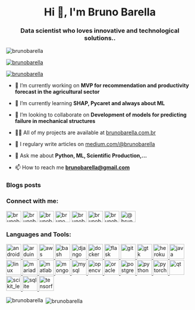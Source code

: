 <h1 align="center">Hi 👋, I'm Bruno Barella</h1>
<h3 align="center">Data scientist who loves innovative and technological solutions..</h3>

<p align="left"> <img src="https://komarev.com/ghpvc/?username=brunobarella&label=Profile%20views&color=0e75b6&style=flat" alt="brunobarella" /> </p>

<p align="left"> <a href="https://github.com/ryo-ma/github-profile-trophy"><img src="https://github-profile-trophy.vercel.app/?username=brunobarella" alt="brunobarella" /></a> </p>

<p align="left"> <a href="https://twitter.com/brunobarella" target="blank"><img src="https://img.shields.io/twitter/follow/brunobarella?logo=twitter&style=for-the-badge" alt="brunobarella" /></a> </p>

- 🔭 I’m currently working on **MVP for recommendation and productivity forecast in the agricultural sector**

- 🌱 I’m currently learning **SHAP, Pycaret and always about ML**

- 👯 I’m looking to collaborate on **Development of models for predicting failure in mechanical structures**

- 👨‍💻 All of my projects are available at [brunobarella.com.br](brunobarella.com.br)

- 📝 I regulary write articles on [medium.com/@brunobarella](medium.com/@brunobarella)

- 💬 Ask me about **Python, ML, Scientific Production,...**

- 📫 How to reach me **brunobarella@gmail.com**

### Blogs posts
<!-- BLOG-POST-LIST:START -->
<!-- BLOG-POST-LIST:END -->

<h3 align="left">Connect with me:</h3>
<p align="left">
<a href="https://twitter.com/brunobarella" target="blank"><img align="center" src="https://cdn.jsdelivr.net/npm/simple-icons@3.0.1/icons/twitter.svg" alt="brunobarella" height="30" width="40" /></a>
<a href="https://linkedin.com/in/brunobarella" target="blank"><img align="center" src="https://cdn.jsdelivr.net/npm/simple-icons@3.0.1/icons/linkedin.svg" alt="brunobarella" height="30" width="40" /></a>
<a href="https://stackoverflow.com/users/brunobarella" target="blank"><img align="center" src="https://cdn.jsdelivr.net/npm/simple-icons@3.0.1/icons/stackoverflow.svg" alt="brunobarella" height="30" width="40" /></a>
<a href="https://codesandbox.com/bruno pereira barella" target="blank"><img align="center" src="https://cdn.jsdelivr.net/npm/simple-icons@3.0.1/icons/codesandbox.svg" alt="bruno pereira barella" height="30" width="40" /></a>
<a href="https://kaggle.com/brunobarella" target="blank"><img align="center" src="https://cdn.jsdelivr.net/npm/simple-icons@3.0.1/icons/kaggle.svg" alt="brunobarella" height="30" width="40" /></a>
<a href="https://fb.com/brunobarella" target="blank"><img align="center" src="https://cdn.jsdelivr.net/npm/simple-icons@3.0.1/icons/facebook.svg" alt="brunobarella" height="30" width="40" /></a>
<a href="https://instagram.com/brunobarella" target="blank"><img align="center" src="https://cdn.jsdelivr.net/npm/simple-icons@3.0.1/icons/instagram.svg" alt="brunobarella" height="30" width="40" /></a>
<a href="https://medium.com/@brunobarella" target="blank"><img align="center" src="https://cdn.jsdelivr.net/npm/simple-icons@3.0.1/icons/medium.svg" alt="@brunobarella" height="30" width="40" /></a>
</p>

<h3 align="left">Languages and Tools:</h3>
<p align="left"> <a href="https://developer.android.com" target="_blank"> <img src="https://devicons.github.io/devicon/devicon.git/icons/android/android-original-wordmark.svg" alt="android" width="40" height="40"/> </a> <a href="https://www.arduino.cc/" target="_blank"> <img src="https://cdn.worldvectorlogo.com/logos/arduino-1.svg" alt="arduino" width="40" height="40"/> </a> <a href="https://aws.amazon.com" target="_blank"> <img src="https://devicons.github.io/devicon/devicon.git/icons/amazonwebservices/amazonwebservices-original-wordmark.svg" alt="aws" width="40" height="40"/> </a> <a href="https://www.gnu.org/software/bash/" target="_blank"> <img src="https://www.vectorlogo.zone/logos/gnu_bash/gnu_bash-icon.svg" alt="bash" width="40" height="40"/> </a> <a href="https://www.djangoproject.com/" target="_blank"> <img src="https://devicons.github.io/devicon/devicon.git/icons/django/django-original.svg" alt="django" width="40" height="40"/> </a> <a href="https://www.docker.com/" target="_blank"> <img src="https://devicons.github.io/devicon/devicon.git/icons/docker/docker-original-wordmark.svg" alt="docker" width="40" height="40"/> </a> <a href="https://flask.palletsprojects.com/" target="_blank"> <img src="https://www.vectorlogo.zone/logos/pocoo_flask/pocoo_flask-icon.svg" alt="flask" width="40" height="40"/> </a> <a href="https://git-scm.com/" target="_blank"> <img src="https://www.vectorlogo.zone/logos/git-scm/git-scm-icon.svg" alt="git" width="40" height="40"/> </a> <a href="https://www.gtk.org/" target="_blank"> <img src="https://upload.wikimedia.org/wikipedia/commons/7/71/GTK_logo.svg" alt="gtk" width="40" height="40"/> </a> <a href="https://heroku.com" target="_blank"> <img src="https://www.vectorlogo.zone/logos/heroku/heroku-icon.svg" alt="heroku" width="40" height="40"/> </a> <a href="https://www.java.com" target="_blank"> <img src="https://devicons.github.io/devicon/devicon.git/icons/java/java-original-wordmark.svg" alt="java" width="40" height="40"/> </a> <a href="https://www.linux.org/" target="_blank"> <img src="https://devicons.github.io/devicon/devicon.git/icons/linux/linux-original.svg" alt="linux" width="40" height="40"/> </a> <a href="https://mariadb.org/" target="_blank"> <img src="https://www.vectorlogo.zone/logos/mariadb/mariadb-icon.svg" alt="mariadb" width="40" height="40"/> </a> <a href="https://www.mathworks.com/" target="_blank"> <img src="https://raw.githubusercontent.com/simple-icons/simple-icons/master/icons/mathworks.svg" alt="matlab" width="40" height="40"/> </a> <a href="https://www.mongodb.com/" target="_blank"> <img src="https://devicons.github.io/devicon/devicon.git/icons/mongodb/mongodb-original-wordmark.svg" alt="mongodb" width="40" height="40"/> </a> <a href="https://www.mysql.com/" target="_blank"> <img src="https://devicons.github.io/devicon/devicon.git/icons/mysql/mysql-original-wordmark.svg" alt="mysql" width="40" height="40"/> </a> <a href="https://opencv.org/" target="_blank"> <img src="https://www.vectorlogo.zone/logos/opencv/opencv-icon.svg" alt="opencv" width="40" height="40"/> </a> <a href="https://www.oracle.com/" target="_blank"> <img src="https://devicons.github.io/devicon/devicon.git/icons/oracle/oracle-original.svg" alt="oracle" width="40" height="40"/> </a> <a href="https://www.postgresql.org" target="_blank"> <img src="https://devicons.github.io/devicon/devicon.git/icons/postgresql/postgresql-original-wordmark.svg" alt="postgresql" width="40" height="40"/> </a> <a href="https://www.python.org" target="_blank"> <img src="https://devicons.github.io/devicon/devicon.git/icons/python/python-original.svg" alt="python" width="40" height="40"/> </a> <a href="https://pytorch.org/" target="_blank"> <img src="https://www.vectorlogo.zone/logos/pytorch/pytorch-icon.svg" alt="pytorch" width="40" height="40"/> </a> <a href="https://www.qt.io/" target="_blank"> <img src="https://upload.wikimedia.org/wikipedia/commons/0/0b/Qt_logo_2016.svg" alt="qt" width="40" height="40"/> </a> <a href="https://scikit-learn.org/" target="_blank"> <img src="https://upload.wikimedia.org/wikipedia/commons/0/05/Scikit_learn_logo_small.svg" alt="scikit_learn" width="40" height="40"/> </a> <a href="https://www.sqlite.org/" target="_blank"> <img src="https://www.vectorlogo.zone/logos/sqlite/sqlite-icon.svg" alt="sqlite" width="40" height="40"/> </a> <a href="https://www.tensorflow.org" target="_blank"> <img src="https://www.vectorlogo.zone/logos/tensorflow/tensorflow-icon.svg" alt="tensorflow" width="40" height="40"/> </a> </p>

<p><img align="left" src="https://github-readme-stats.vercel.app/api/top-langs?username=brunobarella&show_icons=true&theme=dark&text_color=ffffff&locale=en&layout=compact" alt="brunobarella" /></p>

<p>&nbsp;<img align="center" src="https://github-readme-stats.vercel.app/api?username=brunobarella&show_icons=true&locale=en" alt="brunobarella" /></p>


